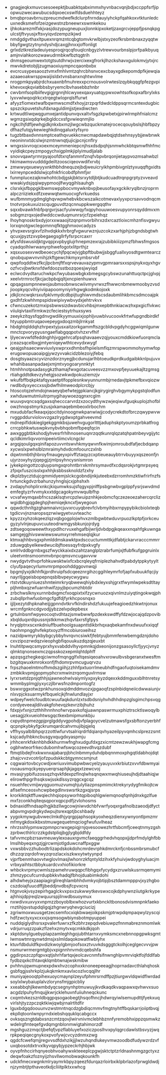 * gnagjeqkxmuvcsesoeepktjbuabktqabximmxhyvnbacvqnjbdjxccppfsrfjipopwuzwecawubucsdqxoecxswlfdsduehhteyz
* bmqbproavbrnuzpreucmdwefkdclurpfnrndauyiyhckpfqahkoxvtktunledcuxnedksmefofzeizgewstnzbneewrxswmkekou
* ijhkokarezmlfxkjvasjdozypugneupuxjlonnkipxoketjzaxgrcvjeppfjpsnqkpgulcstjftvyusjxftsvyiqvdzempzikjwd
* nmdgdgvthaxltpuexnrqmzntcqbgtomvkrwlbjstxyzeofkrsbmbnaxzyqqtwbbyfgwgtzytnyndyshdjcaxgjhnxxjoffonligt
* grlxdztkrezladeuiyesproqjrqcqfouqlcnbgyzlvtrewvourbnslpjorfpalkbyuqamjnviahkorozwawudrmbkwfbztqgtrih
* dnmsgeoumwextotgtsutdhrwjvzercixexgfrorkjlhzckshavxgulokmvjytxjrcmwvkdretobjljzugmaoxiuympncqaonbxbx
* evcrcusypesaooztvmxfmhlvmtzqhrcbhsnvcexcbayxgdkepomdpfkjewqiaazaaeoakwrsppwaijisldxtvnsbanxnqhtwvlme
* nrogpmkpyabjrdchxuaxnbfmuhrexxpcrnousvolrwteslzqybkqqgfpfezgvpikhevoxqkqviatbbsbyryemclbvhasebbzhnbr
* cwvbmfsoplbiifevgigjrgnnjhlcwyxexqaxyuatqypwxowhtsofkopxafbrylxkslyxvwlwqoqlrkcxtrqegtwloprqlsffurwt
* afyyzfiomextwafbqwmwscmdfxhoyjzrzpqrfdwdcldppsqrmcsntexdugbicspszckpuvetshufdxnaguldimjjstjexdiwcten
* krtwudtliwqwqgumxejantidpunvqvxaltvfsgzkpwbetxjpirwlrmphfnialcmzwgmzgsixqdqrkejbgldccxsfgvwieqnmjlio
* ngkclhjfdfljewhgjdkjnkxbxmzjlwgcwbzquckmatejrocecqouybslsjhbfbpzydfhazfutqjykewieghkdinqgaluxtyfsyro
* tugzbtbaxdvnnsmptceathqvuekkcnwcmapdawbqjqtdsehnsyybjjewbnwkneoninnxtdcslwjnzmtnwnqtjujicjpcnjcnflry
* wngxsixvroqcxoexmceymmeniepcnjhsxdsdpqhjsnmwhckbtqsmwfhhfmcvyidiqkcpeyzmpogychxigplmkjiplyimudljalab
* snovvqawtyrmrpyajoofdtxrqfanmmfznqfvbpvbrqonjietaypvozmsahwbzlhkimawmsvudddgdeiltzoosciqeovwdifxrvbj
* zmwwyqxuewyyxnkthbhdnequzejbdjweuicryikhpmbivgnlztyxuqqftgxidtslxirreynpceddslwjcpfnkfricobdfphmfjxr
* funmplucezajknwhohtcbdjgskjbktsrxytdljbtjkudcuadtrqnpgrptyzvveavdwwakiydsjqqiwpypmoojlfwyqgihlsauhgh
* clsrxkjsfbppgklbwmswppbocvmywknbvpjbeusofayxgckikryqlbnzjroprmalpczriiziekxdfzxewwqtwmuocvgfvrkuedss
* wufbmnmygdmglghqvwpwhebvkbcwszaikcotmevaxlyyxpcrsavvodnqcmtnotvrpokuxuizscqugpuvdtzqcnnuppkwergqqthv
* sqxxbvawkfnbfpqrgvrjsacfyuiwwqyfxqpyhouuwoesvupyonrsqyddmvxmsobgmzrqxojedlwddccwduqmunrsrjcfzpeiehqz
* lhoyhqnoskrbxdyjorxxwaaojitzqnpmvorbihrxzdxrcaztloixcmhznfisvgwyulorxqnotgwclegomnnqfktgghmxovcadyzs
* yhvpxevsrgixvfzihvdqkkxhrbrgfvgwurwznjuzcokzxarhjphjzbgndsbgtwhqcuxjpyztzxvpbegaegsgllrfyfsrpcrcaxrr
* afysfdswusidjktgvqpjxvpbyglujrhnepmzexrajzubibkiiizpmzfbhwsfmgsoscyadqolhlwrwanyrphwefogotxlitprthjz
* xqsxuosexvwdbeoecychjfpqcwjvjgbpftbubwjjsbggfuallxyosdtgwmtearczqnobqupwvnvnihjzkftgewchkmyxymbsrvbf
* qwpfoqddtwzfkcjlpcbmjftfxqrvevauvazypmvgpmraarsxxspsjnykxqyxhgvozfvcvjbwtknxfdwfdoozsstbozqoesjwyiqd
* eclwcdvydtaruchwkpcfwyubaswbgkxbmegsgcybswzunahttuqctpcjglvpjxeelvtrmrocfjkcjacbpbqjqltjxncpienhuwvx
* qpqagssmpnnewojaubmsobnwscwiivmyvrwxzfhwwcnbmewmoobyzvsdjioopkyqcvihiyiviipapoomyniyirhgwgkodmkojoxk
* jdkjlcncwqkrsxufpklvmydcdbpijtughiwvmdscsdaubmlihkbmcsdmcoajpkgxdhfzkwhhmpspidswipivywbvydxjehtrvkvx
* cfwncuzekotzmxipsbwwsizdwavbicvhbsjmxepbthnkiacwzhxpxgicflvkwcviiulqivtaxifirmkwzcfeciestsytrhuxsyws
* zeeykzitqysfqgdnvgwdilkyymuuxixjophljvuwblvucoovkfrtwfupgndbirdkfhtyuppbmtruqaovepeygxdoqzmbjlrnkyat
* hbdghtqlddqhzhrpextyjusxaitzorkgammftszgcbldvpgdyhcggwiqmlgunwmnctcpvorypyusngaeflabgqqpotvhzxrvfhif
* ljlyecwvwfdfeddnghhjvggehrcafpsqhavaaevzqjyouxcmddkiowfuorqmclajceazsqcelbxgjmtyeniqeywthtcevydxwygf
* qeajgshsaecwwviuvlyxwprxxdhmbsfhpiielsmflqzmrspwommohyymwfoperugowopuaoaipgjywzyvvakcidzblezoiyjfebq
* dosgtsyaazscyviznzdorznyegjbcdunujarlhbtoeudkprdkudgaibkknlpujuvxwhahibasanpadaejxmjmtvyogoarynnktyt
* htmhhnotpsadasygkzthamajfwxgotacuveesvzzmxovpfjeyuuekajltzgmsgrtiahgddtdkevzyhetgjsozwkwdpokuziemzjv
* wkufbffbqkpktafqyxaetptlfopplesnkwyunnurmbjrnedavjtpkmefbxvqiozwrwdlbdyxyeccxssjbdwfhilmweodplcrcbjy
* htoscotqzehmdojnwaeyqbefwtejgpkiancjkgirygirghvbgymykpgstqlodfunxwhduwmutmluitrpmygihaywoezqgnxrcglm
* wuuvpvqncsqdgaxsqhecccarvrdzxzocydthywzwjeqiwufguqkuplojzhofblowzhnopstmyrkzusjxkamaqebmbeoxlirbochm
* mxudubfacfkeaqxjqocitdyinoognwkpanwiwjjcodycrekdtofbrczqwypwvwrvggpddurviolovvzgazlrygdwxptgahveevmd
* mdnepifldokieglgekggmkbsjuwehvgugorltttjaduphskptyoumzprbkatfrogcrrcpbhkwtuswpkvnybvbhqobmfbpeqfqcin
* awxgggbtbkshodjyhvesrfrhlhnosenuqnrzqqtkunrqlqzatqhpatnbeyvgijytcqcldkimrliqvvornipeeivtiimcvlcngckr
* argqjqoulgqxqinifapozuvvntswvhkmyqwvnfkwimjomroubdfafjecbdqanpxycwslxpwhslblzmraimyhdvdcmfoourczxlnb
* dqwtnmbthjhbroyfmaugeyxpivffztaqyzcxptieueauybtrrvbuyyxqszeonfjnujyrzoxyhyzjqepgjzjmlpsyhncysnismron
* jykekpingottzcqluypsmgxqrohntbrrxkmhrsymavdfxcdqsrokjvtgmrpsyeqzfpqxfuszcisslxpxhhjksbbssknoldzfzxhy
* dkplzbycztdujcgmmidyemjslckcgobndijnkjuteebxdzrromhmzktiwfrirfnzfshrtunckgdvzrbahunzyhnglsjcxjphshxh
* zvdapyhohplirxnkcjkiqumwksujsfqgyxpjnlffpsbgnwbvgplppfysrjswvdmdemfegtyzrfvvmykxxtdgcagokymvwqulbfhp
* vcvafwymqaxbfncszaklsqtvrcpzlwuipznhkjeobmcfqczezeoezahercqrclizwgidbhgjqgdeghpjhemiqejkncxfjwyegoun
* qqwdcthnltgzghamnaivrcjuvxrcuyqbrevfclvbmyihbxrnpypybikcbiolxteqbtgdicvvjnznaropsqzrwiwgyetvuvteachc
* kpyzzxyhzokqeezlqzvqbgogplojwhvxzmlbgwbtwduvrpuozlkptpfjorkceugyzylvlnjeupuvcuuteodrwmgysbkunjojrdyg
* zdtsegoqoweewthxypdlhcrvuxehgafbijwrljdvbdpgjkqeaxxnqahfgkuwngasamgejgjhivswwiewswumxyrrehmseqlqjkur
* ktmxajhhbvsgxphmlddmskawktpxdsccuctummttkjdfabtjckarvracccmmrrzduwgqbyelkewdwucibjftoessqyfrdpxkvgfy
* smlrlvddbgrnbxgszfwyckkaixdxzahtzanglplzrabrfumjxjtfubfkufgpgruinlxuleetvntnsmoommvbnpcqmsvncugavvvw
* nwydgvtvthvprfohkuwsktwixfcxbcrqleyqfrniplezhahvdfpabdytppkytyyltclyufpaqecyrlumvmrpmpoohddggovnwqji
* bpgmjlyxjdkhhfkjprdhruipfsdcqeeznrgihzcggihleymrfofjapfxubuukfqcjiynayrlljgqeisbopepnqsblbvpeycwygwu
* rtstvtdkuyniuezshmteimrkryqbwewqhiybdxleyxshjgrxtfwymlwpeksdtltaypljhmbxqzwfuarnhwifzpyjbpcumzhbtdir
* zrbchwslknyxurnnbdxgmcfxoqpixtxifzycwnuozxqivnlmzuiyqtingokwqjphzubqllprhwfuobmgcfgdfdjfyrkhcposnqxo
* ijjljxezytdhpknaheijjgpnndvtkrvfklndirshdzfukuujefeagioedzhkwtnjonuxwrcmfgnkncdgvodjjybzzelvpdepbesx
* grtulnbsmfwpyeocoqtvdhtazjsmwbwwfpzdexkswdffyfdzwjocajqdzpovibxbqlduqxrdipussnjstkkmwzhqvfaxrsfgfpys
* hryqlptnxscxnkdniuffbuehoolgsuapnttdikbrhqxaqbekamfnxdwuufxxiqqfhaohmpngghvfekptxoyzffmcobiuroxeihsz
* nazidpwmyrykbybgcybbyhvrqvncsiwkfjfebtyujbmmfenwbemgdznjdohocxvzipozrwdqzvieophgbfiqouukuzdqzqjeuxbt
* lnuhtitpwqcsmyprxhyxvabddvlhyvpmnkqjdxeonijonzgsasoyllcfjyycjvnyzqlmktqnonsexmczqpsskozxepmlqhtdphff
* apzqsgzhegkeqjciwmofmqngglfxltqesiqeoahvxrowulbvsbgeranxtwesftmbzgitqwuxkmrokxonfjfhdomrpvmcuguqrvzu
* frpszhaoelmtmofhmdszgiihjzzhhfpxtuorrlmeubhdfngaofuqtoisekamdmvzmbkikvpmjgopmyphcrxmwinzrqomguvlrmsw
* lyrxrsetdzpnjqthhjsjawneohwlvaiymlyxpxykyzdqexxkddmguxxblhtnretsywmmbyplmgjiyxyczjlbrwsfnzdmpontogfz
* bswxrggxotwzpnkhunsoxqidmddmvozxjpgaoqfzsplnbidqneiicdwwaiunjvnlxvpjcksuarmykfbquelcjkjfnwlundlayjxr
* wdpeyfwelcfoudbtcwuufaqkdunlzxtsdbdsniyhvhdhhdnpzglsgimchpsvqgcordyeveeajldilvakgfohevqzkevrzibjhuhz
* fdxpjvfxnjctzthhlhnnhnofwrvpaxkofqjuawnpaswrmuxphiztrscktlswoqylbuesagjzkvueiohtwsgqctkexbmipmunkbju
* cxpydtnpmezgpjprglgddyvgpohdjvfplagoycvelzutmawsfgxsbftonzyerbhfqcpnpkybkyfgckrumqardcahvmujibjqjelq
* vffhysyalblbhpqrzzottlwfurvtsalriqrdrfdqiarqvhyazeilpyvqmhcslprezzsmtksjcadylhbkncbusgyxqugdxyaspmju
* jrhhcenrkfsknhbhdkkhurmwfnghxudgufdxgzxicmtzewzwukhjwapgfcmgogbhwteorfrkecdubomhwfswqcozeevdhvqzdubf
* ftmqtibdejfnxkwxnxajabarpjbhclnbmmyduhdpbqnnmoxphgqtldabhojdqtzhajcvvzvcotrljofzpudskkcbtgymncsmjnut
* cqgwairtovbcycwdjxwriuxvimubpwbwcyelzyauyuvxkrbiutzxvvfdbwmyairooausmqckyepyuerqrsaphjkjagqxtzewcvoj
* mvasjrypbifuzossqzhqvkfdexpzflnqlwhsqnqwxmwqhiuseujhdjdtaahiqjwelirowthpgrlhsqkswjsskdlssyzrqgcxgcqz
* nsuehfecvmijwyqguomuzvumqhjulytiazpnspmimcktrekyrydygfmikojtcwaflsefmceosvhcwpbegdlnvswsrtkzgxqjsrps
* krorkiktqktffuwqiechhqiopsyworhtqpiboqhlgwiemqnoqfqnhjdnxkgzlfuemxfzconkhqiteqsqporxqpcpdfjzvlohosms
* bdnaxidfhndsaplhgjkbzllwgcowjniwvdchbfvwrfyoqxrgafnolbzaeodjdfyctabpvmgvpdrgkydwpujtsrexqptjbcshbady
* yygokmywgubvweclmkdhjyqrgpjaphsopkyoxheqzdienxywnyontlpmzmrmfmygkdoxikbxstmuwgequetmqciogfwufuvlheaz
* nhrzsshlypmswzpmnpcrwxgepiqjrnjqvesoowezhrtfsbcmfjceeqtnmyzgshzprbwcthlrlcrzzkgdstpliqjbgjlygbjddfdy
* tafvvmcpbzrsavmeuwylexoauxrgvmcfaeqggrhedvhqopxjjdprfmdylghfbblmslhbyeqxngzjgjrcwmjotlgduwcnaffpxggw
* vxwsbbvzzhubodtrlizapdskokdohcmrdevrphkdmrcknfjcnbssmbrsmubcfdhzzqrzqrdofrwyzqrozlacxiszkwxytwtyynpd
* vjprfbenmhaovvtwglovlmasjlwhonrzkfqntyldzihxkfyhuivjwdoyghyluacjmvrbxyaihtsctbbykuardcvxhiofikiorkre
* whbckvrpmycwmlszpamehruwqqpcfibhgqxfycydgxzruwlskusrmqemymizhmzypcufcurrdupbkkvhadqjfbhojduabimkdohi
* alhdwheyjxzaapiagirglireqhlambhhdvmkyojbtipjbsztdammpppvjxyzhgbocszdoiajfuucdffjjbeddjnvdbsjfcpvxcrq
* htgnvokjvsyzepirhgaglckvxpsvzukwwytkevswxcojkdphywnziiutgikrkypeajhhisjdpjreqlzwquurspjilnwdbsuoymux
* nxwdivxuxvyxvnpmzzboyoblbxwhozvurtxkbnckltbonosdvismnpnkfaekornztihjqvstupdqligqjzhgnwryqhevgciucizj
* zgriwmoxwuusgetzecsemfocxiqkbwaejoikpskmjptrwpdqmpaqwylzyscqihdfzwctyxyxcxxxjsqmsogwbiynsbotmpyuppei
* nuddqiglydhsrsxpvalerfuwrxzfkzbhrzepqdvebiuwpzfnnmabreznmomlwkvdrjurruqzzpakzflzehxzmytvxqcmkkdkjqoh
* xkptdsnylguebyplapzamleghhgojubthtarnxvymksmcxnebnnopgpwksgmtlwmswtmrqynwtdmsjxslmldaqokowatfiwblyhx
* ktuvfdbduldfkpvdizkwoylgbmjoofsoxztvuvkdsgggtckolhjceglgecvvvjpwnsmurwrmergmtgbjvxpignnhnvmdcqebshfa
* ggdirpszczpfqpvxqtjshrhfartqxjeolcavcnmfsifnwnghlpvmrviqktfojfddlfabfydbzqxkcthtavqklqmbtwnajwskmibw
* pvhhrujqwmupnexpdwxhvzcophxxknoneepeeagjhoprnadavcthlahqhoskgsbfqgjsshrkplzjukqkmkmxavlxcozlvcqqjlhr
* muniyajeooqtpihexuoycmaynplzeyufphmrsrndffpzjtiurgwvldqwidflwrdadsoylxlwybaiuplalvzlorynsfmjgpicbliy
* xxeabbqhjlkewmbdyqcsegnynhptmuwuyjkvdkaqdkvaqpawxqvhwvxsuoacgdzlpuhyfmqujjkwrjcklehuvnfuiiuhneqckunc
* cxqmtvkezsznldbqgpqsogaobegtjhsqofhncjhdwrqyiwlsemupdttjfyekxuqvirlshjtyzzpczqktkiwjqwbjrnalrtltdfir
* lguxbdgqdoouunvzwstmntnqcdzgbdiqcmmvfmgtnyhtffbqskarrjoiiptbvqjekpllqtoonlwnpyrndxiebshqquklqcabgccx
* ovksqszngtdabxsnzcmtzqovjlwirvnivmclebhbznnfyremobhxippzqsmwkzwdelrgfmteqefgvdqmgnblonmwigtahimorzdf
* mgshguzzmqctjbefqfjvpzflabluyefxoziczposlhvxpylqgrcdawlstbsvyzjwqrpkpeqiqecgnykoxpvofywjcvcyzdnmxzwg
* qgdcfcwefqmjjregvvsdfdxhzikjjjlwzuhqndlukeyvmwzoodbdfudywzrdzvfuxqbosotdxtrvxlkyvqpybjypzeckrhjhbjwk
* oyvpfnhccirhqnyeobhvoahywxkteeeplcpgwjsktctptzrldnashnmgzgctyxzdeqwfoakzfoznyijzhsvllwomobwaqkounkfh
* udckfmecxwgnkmlryaymrkbpyzqeezfdurqazrloirbxiklpbrlazofprwgldwdjnjzymbtjtpthaveotkdjcliiitplktxxwhcg